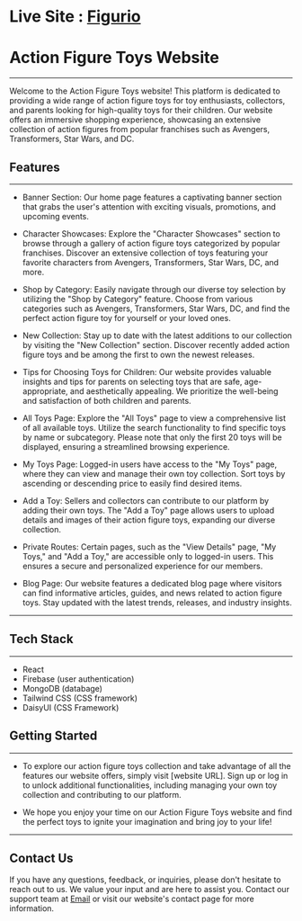 # Live Site : [Figurio](https://figurio.web.app/)

# Action Figure Toys Website
---
Welcome to the Action Figure Toys website! This platform is dedicated to providing a wide range of action figure toys for toy enthusiasts, collectors, and parents looking for high-quality toys for their children. Our website offers an immersive shopping experience, showcasing an extensive collection of action figures from popular franchises such as Avengers, Transformers, Star Wars, and DC.

## Features
---
- Banner Section: Our home page features a captivating banner section that grabs the user's attention with exciting visuals, promotions, and upcoming events.

- Character Showcases: Explore the "Character Showcases" section to browse through a gallery of action figure toys categorized by popular franchises. Discover an extensive collection of toys featuring your favorite characters from Avengers, Transformers, Star Wars, DC, and more.

- Shop by Category: Easily navigate through our diverse toy selection by utilizing the "Shop by Category" feature. Choose from various categories such as Avengers, Transformers, Star Wars, DC, and find the perfect action figure toy for yourself or your loved ones.

- New Collection: Stay up to date with the latest additions to our collection by visiting the "New Collection" section. Discover recently added action figure toys and be among the first to own the newest releases.

- Tips for Choosing Toys for Children: Our website provides valuable insights and tips for parents on selecting toys that are safe, age-appropriate, and aesthetically appealing. We prioritize the well-being and satisfaction of both children and parents.

- All Toys Page: Explore the "All Toys" page to view a comprehensive list of all available toys. Utilize the search functionality to find specific toys by name or subcategory. Please note that only the first 20 toys will be displayed, ensuring a streamlined browsing experience.

- My Toys Page: Logged-in users have access to the "My Toys" page, where they can view and manage their own toy collection. Sort toys by ascending or descending price to easily find desired items.

- Add a Toy: Sellers and collectors can contribute to our platform by adding their own toys. The "Add a Toy" page allows users to upload details and images of their action figure toys, expanding our diverse collection.

- Private Routes: Certain pages, such as the "View Details" page, "My Toys," and "Add a Toy," are accessible only to logged-in users. This ensures a secure and personalized experience for our members.

- Blog Page: Our website features a dedicated blog page where visitors can find informative articles, guides, and news related to action figure toys. Stay updated with the latest trends, releases, and industry insights.
---

## Tech Stack
---

- React
- Firebase (user authentication)
- MongoDB (databage)
- Tailwind CSS (CSS framework)
- DaisyUI (CSS Framework)


## Getting Started
---
- To explore our action figure toys collection and take advantage of all the features our website offers, simply visit [website URL]. Sign up or log in to unlock additional functionalities, including managing your own toy collection and contributing to our platform.

- We hope you enjoy your time on our Action Figure Toys website and find the perfect toys to ignite your imagination and bring joy to your life!
---

## Contact Us
If you have any questions, feedback, or inquiries, please don't hesitate to reach out to us. We value your input and are here to assist you. Contact our support team at [Email](apurbahasanj@gmail.com) or visit our website's contact page for more information.

